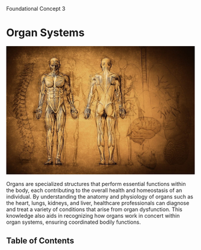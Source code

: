 Foundational Concept 3
# Organ Systems
![Cover image](assets/cover_organs.jpg)

Organs are specialized structures that perform essential functions within the body, each contributing to the overall health and homeostasis of an individual. By understanding the anatomy and physiology of organs such as the heart, lungs, kidneys, and liver, healthcare professionals can diagnose and treat a variety of conditions that arise from organ dysfunction. This knowledge also aids in recognizing how organs work in concert within organ systems, ensuring coordinated bodily functions.

## Table of Contents